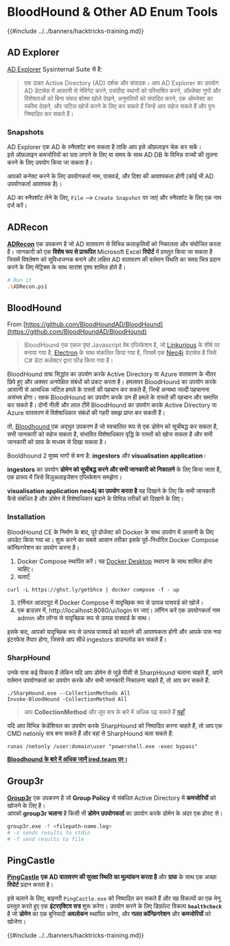 # BloodHound & Other AD Enum Tools

{{#include ../../banners/hacktricks-training.md}}

## AD Explorer

[AD Explorer](https://docs.microsoft.com/en-us/sysinternals/downloads/adexplorer) Sysinternal Suite से है:

> एक उन्नत Active Directory (AD) दर्शक और संपादक। आप AD Explorer का उपयोग AD डेटाबेस में आसानी से नेविगेट करने, पसंदीदा स्थानों को परिभाषित करने, ऑब्जेक्ट गुणों और विशेषताओं को बिना संवाद बॉक्स खोले देखने, अनुमतियों को संपादित करने, एक ऑब्जेक्ट का स्कीमा देखने, और जटिल खोजें करने के लिए कर सकते हैं जिन्हें आप सहेज सकते हैं और पुनः निष्पादित कर सकते हैं।

### Snapshots

AD Explorer एक AD के स्नैपशॉट बना सकता है ताकि आप इसे ऑफ़लाइन चेक कर सकें।\
इसे ऑफ़लाइन कमजोरियों का पता लगाने के लिए या समय के साथ AD DB के विभिन्न राज्यों की तुलना करने के लिए उपयोग किया जा सकता है।

आपको कनेक्ट करने के लिए उपयोगकर्ता नाम, पासवर्ड, और दिशा की आवश्यकता होगी (कोई भी AD उपयोगकर्ता आवश्यक है)।

AD का स्नैपशॉट लेने के लिए, `File` --> `Create Snapshot` पर जाएं और स्नैपशॉट के लिए एक नाम दर्ज करें।

## ADRecon

[**ADRecon**](https://github.com/adrecon/ADRecon) एक उपकरण है जो AD वातावरण से विभिन्न कलाकृतियों को निकालता और संयोजित करता है। जानकारी को एक **विशेष रूप से प्रारूपित** Microsoft Excel **रिपोर्ट** में प्रस्तुत किया जा सकता है जिसमें विश्लेषण को सुविधाजनक बनाने और लक्षित AD वातावरण की वर्तमान स्थिति का समग्र चित्र प्रदान करने के लिए मेट्रिक्स के साथ सारांश दृश्य शामिल होते हैं।
```bash
# Run it
.\ADRecon.ps1
```
## BloodHound

From [https://github.com/BloodHoundAD/BloodHound](https://github.com/BloodHoundAD/BloodHound)

> BloodHound एक एकल पृष्ठ Javascript वेब एप्लिकेशन है, जो [Linkurious](http://linkurio.us/) के शीर्ष पर बनाया गया है, [Electron](http://electron.atom.io/) के साथ संकलित किया गया है, जिसमें एक [Neo4j](https://neo4j.com/) डेटाबेस है जिसे C# डेटा कलेक्टर द्वारा फीड किया गया है।

BloodHound ग्राफ सिद्धांत का उपयोग करके Active Directory या Azure वातावरण के भीतर छिपे हुए और अक्सर अनपेक्षित संबंधों को प्रकट करता है। हमलावर BloodHound का उपयोग करके आसानी से अत्यधिक जटिल हमले के रास्तों की पहचान कर सकते हैं, जिन्हें अन्यथा जल्दी पहचानना असंभव होगा। रक्षक BloodHound का उपयोग करके उन ही हमले के रास्तों की पहचान और समाप्ति कर सकते हैं। दोनों नीली और लाल टीमें BloodHound का उपयोग करके Active Directory या Azure वातावरण में विशेषाधिकार संबंधों की गहरी समझ प्राप्त कर सकती हैं।

तो, [Bloodhound ](https://github.com/BloodHoundAD/BloodHound) एक अद्भुत उपकरण है जो स्वचालित रूप से एक डोमेन को सूचीबद्ध कर सकता है, सभी जानकारी को सहेज सकता है, संभावित विशेषाधिकार वृद्धि के रास्तों को खोज सकता है और सभी जानकारी को ग्राफ के माध्यम से दिखा सकता है।

Booldhound 2 मुख्य भागों से बना है: **ingestors** और **visualisation application**।

**ingestors** का उपयोग **डोमेन को सूचीबद्ध करने और सभी जानकारी को निकालने** के लिए किया जाता है, एक प्रारूप में जिसे विज़ुअलाइजेशन एप्लिकेशन समझेगा।

**visualisation application neo4j का उपयोग करता है** यह दिखाने के लिए कि सभी जानकारी कैसे संबंधित है और डोमेन में विशेषाधिकार बढ़ाने के विभिन्न तरीकों को दिखाने के लिए।

### Installation

BloodHound CE के निर्माण के बाद, पूरे प्रोजेक्ट को Docker के साथ उपयोग में आसानी के लिए अपडेट किया गया था। शुरू करने का सबसे आसान तरीका इसके पूर्व-निर्धारित Docker Compose कॉन्फ़िगरेशन का उपयोग करना है।

1. Docker Compose स्थापित करें। यह [Docker Desktop](https://www.docker.com/products/docker-desktop/) स्थापना के साथ शामिल होना चाहिए।
2. चलाएँ:
```
curl -L https://ghst.ly/getbhce | docker compose -f - up
```
3. टर्मिनल आउटपुट में Docker Compose में यादृच्छिक रूप से उत्पन्न पासवर्ड को खोजें।  
4. एक ब्राउज़र में, http://localhost:8080/ui/login पर जाएं। लॉगिन करें एक उपयोगकर्ता नाम admin और लॉग्स से यादृच्छिक रूप से उत्पन्न पासवर्ड के साथ।  

इसके बाद, आपको यादृच्छिक रूप से उत्पन्न पासवर्ड को बदलने की आवश्यकता होगी और आपके पास नया इंटरफेस तैयार होगा, जिससे आप सीधे ingestors डाउनलोड कर सकते हैं।  

### SharpHound  

उनके पास कई विकल्प हैं लेकिन यदि आप डोमेन से जुड़े पीसी से SharpHound चलाना चाहते हैं, अपने वर्तमान उपयोगकर्ता का उपयोग करके और सभी जानकारी निकालना चाहते हैं, तो आप कर सकते हैं:
```
./SharpHound.exe --CollectionMethods All
Invoke-BloodHound -CollectionMethod All
```
> आप **CollectionMethod** और लूप सत्र के बारे में अधिक पढ़ सकते हैं [यहाँ](https://support.bloodhoundenterprise.io/hc/en-us/articles/17481375424795-All-SharpHound-Community-Edition-Flags-Explained)

यदि आप विभिन्न क्रेडेंशियल का उपयोग करके SharpHound को निष्पादित करना चाहते हैं, तो आप एक CMD netonly सत्र बना सकते हैं और वहां से SharpHound चला सकते हैं:
```
runas /netonly /user:domain\user "powershell.exe -exec bypass"
```
[**Bloodhound के बारे में अधिक जानें ired.team पर।**](https://ired.team/offensive-security-experiments/active-directory-kerberos-abuse/abusing-active-directory-with-bloodhound-on-kali-linux)

## Group3r

[**Group3r**](https://github.com/Group3r/Group3r) एक उपकरण है जो **Group Policy** से संबंधित Active Directory में **कमजोरियों** को खोजने के लिए है। \
आपको **group3r चलाना** है किसी भी **डोमेन उपयोगकर्ता** का उपयोग करके डोमेन के अंदर एक होस्ट से।
```bash
group3r.exe -f <filepath-name.log>
# -s sends results to stdin
# -f send results to file
```
## PingCastle

[**PingCastle**](https://www.pingcastle.com/documentation/) **एक AD वातावरण की सुरक्षा स्थिति का मूल्यांकन करता है** और **ग्राफ** के साथ एक अच्छा **रिपोर्ट** प्रदान करता है।

इसे चलाने के लिए, बाइनरी `PingCastle.exe` को निष्पादित कर सकते हैं और यह विकल्पों का एक मेनू प्रस्तुत करते हुए एक **इंटरएक्टिव सत्र** शुरू करेगा। उपयोग करने के लिए डिफ़ॉल्ट विकल्प **`healthcheck`** है जो **डोमेन** का एक बुनियादी **अवलोकन** स्थापित करेगा, और **गलत कॉन्फ़िगरेशन** और **कमजोरियों** को खोजेगा।&#x20;

{{#include ../../banners/hacktricks-training.md}}
